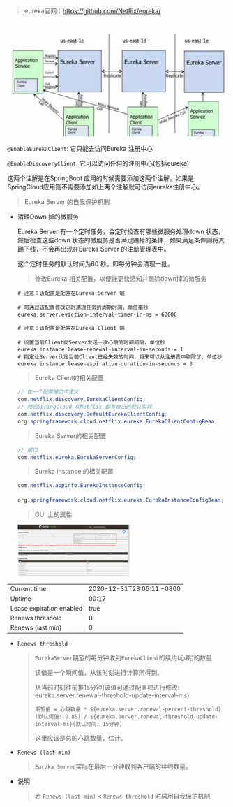 

> eureka官网：https://github.com/Netflix/eureka/



![img](eureka.jpg)



`@EnableEurekaClient`: 它只能去访问Eureka 注册中心

`@EnableDiscoveryClient`: 它可以访问任何的注册中心(包括eureka)

这两个注解是在SpringBoot 应用的时候需要添加这两个注解，如果是SpringCloud应用则不需要添加如上两个注解就可访问eureka注册中心。



> Eureka Server 的自我保护机制

- 清理Down 掉的微服务

  Eureka Server 有一个定时任务，会定时检查有哪些微服务处理down 状态，然后检查这些down 状态的微服务是否满足踢掉的条件，如果满足条件则将其踢下线，不会再出现在Eureka Server 的注册管理表中。

  这个定时任务的默认时间为60 秒。即每分钟会清理一批。

  

  > 修改Eureka 相关配置，以便能更快感知并踢除down掉的微服务

  ```properties
  # 注意：该配置是配置在Eureka Server 端
  
  # 可通过该配置修改定时清理任务的周期时间，单位毫秒
  eureka.server.eviction-interval-timer-in-ms = 60000
  
  ```

  ```properties
  # 注意：该配置是配置在Eureka Client 端
  
  # 设置当前Client向Server发送一次心跳的时间间隔，单位秒
  eureka.instance.lease-renewal-interval-in-seconds = 1
  # 指定让Server认定当前Client已经失效的时间，将来可以从注册表中剔除了，单位秒
  eureka.instance.lease-expiration-duration-in-seconds = 3
  ```

  > Eureka Client的相关配置

  ```java
  // 在一个配置接口中定义
  com.netflix.discovery.EurekaClientConfig;
  // 然后SpringCloud 和Netflix 都有自己的默认实现
  com.netflix.discovery.DefaultEurekaClientConfig;
  org.springframework.cloud.netflix.eureka.EurekaClientConfigBean;
  ```

  > Eureka Server的相关配置

  ```java
  // 接口
  com.netflix.eureka.EurekaServerConfig;
  ```

  > Eureka Instance 的相关配置

  ```java
  com.netflix.appinfo.EurekaInstanceConfig;
  
  org.springframework.cloud.netflix.eureka.EurekaInstanceConfigBean;
  ```

  > GUI 上的属性

  <img src="自我保护机制01.png" alt="自我保护机制01" style="zoom: 25%;" />

|                          |                           |
| ------------------------ | ------------------------- |
| Current time             | 2020-12-31T23:05:11 +0800 |
| Uptime                   | 00:17                     |
| Lease expiration enabled | true                      |
| Renews threshold         | 0                         |
| Renews (last min)        | 0                         |

- `Renews threshold` 

  > `EurekaServer`期望的每分钟收到`EurekaClient`的续约(心跳)的数量
  >
  > 该值是一个瞬间值，从该时刻进行计算所得到。
  >
  > 从当前时刻往前推15分钟(该值可通过配置项进行修改: eureka.server.renewal-threshold-update-interval-ms)
  >
  > `期望值 = 心跳数量 * ${eureka.server.renewal-percent-threshold}(默认阈值: 0.85) / ${eureka.server.renewal-threshold-update-interval-ms}(默认时间: 15分钟)`
  >
  > 这里应该是总的心跳数量，估计。

- `Renews (last min)`

  > `Eureka Server`实际在最后一分钟收到客户端的续约数量。

- 说明

  > 若 `Renews (last min)` < `Renews threshold` 时启用自我保护机制